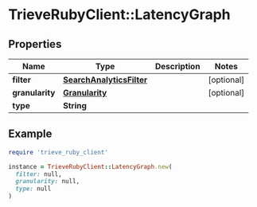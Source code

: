 # TrieveRubyClient::LatencyGraph

## Properties

| Name | Type | Description | Notes |
| ---- | ---- | ----------- | ----- |
| **filter** | [**SearchAnalyticsFilter**](SearchAnalyticsFilter.md) |  | [optional] |
| **granularity** | [**Granularity**](Granularity.md) |  | [optional] |
| **type** | **String** |  |  |

## Example

```ruby
require 'trieve_ruby_client'

instance = TrieveRubyClient::LatencyGraph.new(
  filter: null,
  granularity: null,
  type: null
)
```

